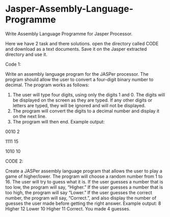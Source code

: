 # Jasper-Assembly-Language-Programme
Write Assembly Language Programme for Jasper Processor.

Here we have 2 task and there solutions.
open the directory called CODE and download as a text documents. Save it on the Jasper extracted directory and use it. 



Code 1: 

Write an assembly language program for the JASPer processor. The program should allow the user to
convert a four-digit binary number to decimal. The program works as follows:
1. The user will type four digits, using only the digits 1 and 0. The digits will be displayed on the
screen as they are typed. If any other digits or letters are typed, they will be ignored and will
not be displayed.
2. The program will convert the digits to a decimal number and display it on the next line.
3. The program will then end.
Example output:

0010
2

1111
15

1010
10








CODE 2:

Create a JASPer assembly language program that allows the user to play a game of higher/lower. The
program will choose a random number from 1 to 16. The user will try to guess what it is. If the user
guesses a number that is too low, the program will say, “Higher.” If the user guesses a number that is
too high, the program will say “Lower.” If the user guesses the correct number, the program will say,
“Correct.”, and also display the number of guesses the user made before getting the right answer.
Example output:
8
Higher
12
Lower
10
Higher
11
Correct. You made 4 guesses.
